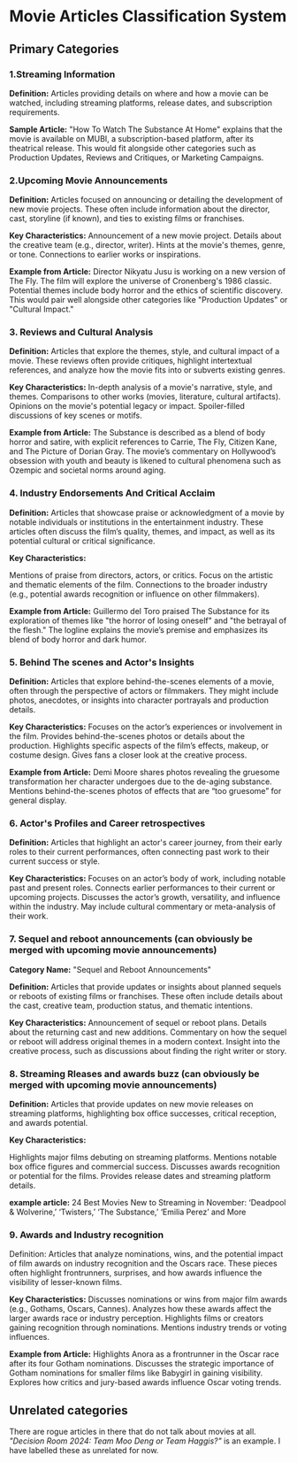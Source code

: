 # Movie Articles Classification System 

## Primary Categories

### 1.Streaming Information

**Definition:** Articles providing details on where and how a movie can be watched, including streaming platforms, release dates, and subscription requirements.

**Sample Article:**
"How To Watch The Substance At Home" explains that the movie is available on MUBI, a subscription-based platform, after its theatrical release.
This would fit alongside other categories such as Production Updates, Reviews and Critiques, or Marketing Campaigns.

### 2.Upcoming Movie Announcements

**Definition:** Articles focused on announcing or detailing the development of new movie projects. These often include information about the director, cast, storyline (if known), and ties to existing films or franchises.

**Key Characteristics:**
Announcement of a new movie project.
Details about the creative team (e.g., director, writer).
Hints at the movie's themes, genre, or tone.
Connections to earlier works or inspirations.

**Example from Article:**
Director Nikyatu Jusu is working on a new version of The Fly.
The film will explore the universe of Cronenberg's 1986 classic.
Potential themes include body horror and the ethics of scientific discovery.
This would pair well alongside other categories like "Production Updates" or "Cultural Impact."

### 3. Reviews and Cultural Analysis

**Definition:** Articles that explore the themes, style, and cultural impact of a movie. These reviews often provide critiques, highlight intertextual references, and analyze how the movie fits into or subverts existing genres.

**Key Characteristics:**
In-depth analysis of a movie's narrative, style, and themes.
Comparisons to other works (movies, literature, cultural artifacts).
Opinions on the movie's potential legacy or impact.
Spoiler-filled discussions of key scenes or motifs.

**Example from Article:**
The Substance is described as a blend of body horror and satire, with explicit references to Carrie, The Fly, Citizen Kane, and The Picture of Dorian Gray.
The movie’s commentary on Hollywood’s obsession with youth and beauty is likened to cultural phenomena such as Ozempic and societal norms around aging.

### 4. Industry Endorsements And Critical Acclaim

**Definition:** Articles that showcase praise or acknowledgment of a movie by notable individuals or institutions in the entertainment industry. These articles often discuss the film’s quality, themes, and impact, as well as its potential cultural or critical significance.

**Key Characteristics:**

Mentions of praise from directors, actors, or critics.
Focus on the artistic and thematic elements of the film.
Connections to the broader industry (e.g., potential awards recognition or influence on other filmmakers).

**Example from Article:**
Guillermo del Toro praised The Substance for its exploration of themes like "the horror of losing oneself" and "the betrayal of the flesh."
The logline explains the movie’s premise and emphasizes its blend of body horror and dark humor.

### 5. Behind The scenes and Actor's Insights

**Definition:** Articles that explore behind-the-scenes elements of a movie, often through the perspective of actors or filmmakers. They might include photos, anecdotes, or insights into character portrayals and production details.

**Key Characteristics:**
Focuses on the actor’s experiences or involvement in the film.
Provides behind-the-scenes photos or details about the production.
Highlights specific aspects of the film’s effects, makeup, or costume design.
Gives fans a closer look at the creative process.

**Example from Article:**
Demi Moore shares photos revealing the gruesome transformation her character undergoes due to the de-aging substance.
Mentions behind-the-scenes photos of effects that are “too gruesome” for general display.

### 6. Actor's Profiles and Career retrospectives 

**Definition:** Articles that highlight an actor's career journey, from their early roles to their current performances, often connecting past work to their current success or style.

**Key Characteristics:**
Focuses on an actor’s body of work, including notable past and present roles.
Connects earlier performances to their current or upcoming projects.
Discusses the actor’s growth, versatility, and influence within the industry.
May include cultural commentary or meta-analysis of their work.

### 7. Sequel and reboot announcements (can obviously be merged with upcoming movie announcements)

**Category Name:** "Sequel and Reboot Announcements"

**Definition:** Articles that provide updates or insights about planned sequels or reboots of existing films or franchises. These often include details about the cast, creative team, production status, and thematic intentions.

**Key Characteristics:**
Announcement of sequel or reboot plans.
Details about the returning cast and new additions.
Commentary on how the sequel or reboot will address original themes in a modern context.
Insight into the creative process, such as discussions about finding the right writer or story.

### 8. Streaming Rleases and awards buzz (can obviously be merged with upcoming movie announcements)
**Definition:** Articles that provide updates on new movie releases on streaming platforms, highlighting box office successes, critical reception, and awards potential.

**Key Characteristics:**

Highlights major films debuting on streaming platforms.
Mentions notable box office figures and commercial success.
Discusses awards recognition or potential for the films.
Provides release dates and streaming platform details.

**example article:** 24 Best Movies New to Streaming in November: ‘Deadpool & Wolverine,’ ‘Twisters,’ ‘The Substance,’ ‘Emilia Perez’ and More

### 9. Awards and Industry recognition

Definition: Articles that analyze nominations, wins, and the potential impact of film awards on industry recognition and the Oscars race. These pieces often highlight frontrunners, surprises, and how awards influence the visibility of lesser-known films.

**Key Characteristics:**
Discusses nominations or wins from major film awards (e.g., Gothams, Oscars, Cannes).
Analyzes how these awards affect the larger awards race or industry perception.
Highlights films or creators gaining recognition through nominations.
Mentions industry trends or voting influences.

**Example from Article:**
Highlights Anora as a frontrunner in the Oscar race after its four Gotham nominations.
Discusses the strategic importance of Gotham nominations for smaller films like Babygirl in gaining visibility.
Explores how critics and jury-based awards influence Oscar voting trends.


## Unrelated categories
There are rogue articles in there that do not talk about movies at all. *"Decision Room 2024: Team Moo Deng or Team Haggis?"* is an example. I have labelled these as unrelated for now. 


